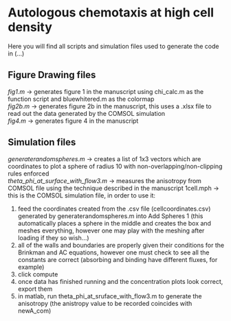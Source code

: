 # Autologous chemotaxis at high cell density
Here you will find all scripts and simulation files used to generate the code in (...)

## Figure Drawing files

_fig1.m_ -> generates figure 1 in the manuscript using chi_calc.m as the function script and bluewhitered.m as the colormap  
_fig2b.m_ -> generates figure 2b in the manuscript, this uses a .xlsx file to read out the data generated by the COMSOL simulation  
_fig4.m_ -> generates figure 4 in the manuscript  

## Simulation files

_generaterandomspheres.m_ -> creates a list of 1x3 vectors which are coordinates to plot a sphere of radius 10 with non-overlapping/non-clipping rules enforced  
_theta_phi_at_surface_with_flow3.m_ -> measures the anisotropy from COMSOL file using the technique described in the manuscript 
1cell.mph -> this is the COMSOL simulation file, in order to use it:

1) feed the coordinates created from the .csv file (cellcoordinates.csv) generated by generaterandomspheres.m into Add Spheres 1 (this automatically places a sphere in the middle and creates the box and meshes everything, however one may play with the meshing after loading if they so wish...)
2) all of the walls and boundaries are properly given their conditions for the Brinkman and AC equations, however one must check to see all the constants are correct (absorbing and binding have different fluxes, for example)
3) click compute
4) once data has finished running and the concentration plots look correct, export them
5) in matlab, run theta_phi_at_sruface_with_flow3.m to generate the anisotropy (the anistropy value to be recorded coincides with newA_com)
                                        
                    
                    
                    
                    
                    
                    
                    
                    
                    
                    
                    
                    
                    
                    
                    
                    
                    
                    
                    
                    
                    
                    
                    
                    
                    
                    
                    
                    
                    
                    
                                        
